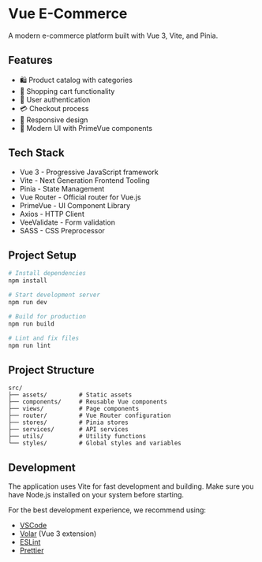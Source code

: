 # Vue E-Commerce

A modern e-commerce platform built with Vue 3, Vite, and Pinia.

## Features

- 🛍️ Product catalog with categories
- 🛒 Shopping cart functionality
- 👤 User authentication
- 💳 Checkout process
- 📱 Responsive design
- 🎨 Modern UI with PrimeVue components

## Tech Stack

- Vue 3 - Progressive JavaScript framework
- Vite - Next Generation Frontend Tooling
- Pinia - State Management
- Vue Router - Official router for Vue.js
- PrimeVue - UI Component Library
- Axios - HTTP Client
- VeeValidate - Form validation
- SASS - CSS Preprocessor

## Project Setup

```sh
# Install dependencies
npm install

# Start development server
npm run dev

# Build for production
npm run build

# Lint and fix files
npm run lint
```

## Project Structure

```
src/
├── assets/         # Static assets
├── components/     # Reusable Vue components
├── views/          # Page components
├── router/         # Vue Router configuration
├── stores/         # Pinia stores
├── services/       # API services
├── utils/          # Utility functions
└── styles/         # Global styles and variables
```

## Development

The application uses Vite for fast development and building. Make sure you have Node.js installed on your system before starting.

For the best development experience, we recommend using:
- [VSCode](https://code.visualstudio.com/)
- [Volar](https://marketplace.visualstudio.com/items?itemName=Vue.volar) (Vue 3 extension)
- [ESLint](https://eslint.org/)
- [Prettier](https://prettier.io/)
